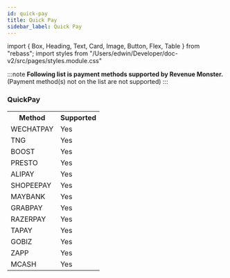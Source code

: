 ```yaml
---
id: quick-pay
title: Quick Pay
sidebar_label: Quick Pay
---
```


import { Box, Heading, Text, Card, Image, Button, Flex, Table } from "rebass";
import styles from "/Users/edwin/Developer/doc-v2/src/pages/styles.module.css"

:::note
**Following list is payment methods supported by Revenue Monster.**<br/>
(Payment method(s) not on the list are not supported)
:::

### QuickPay

<table >
  <tr>
    <th>Method</th>
    <th>Supported</th>
  </tr>
  <tr>
    <td>WECHATPAY</td>
    <td>
   <Card
        className={styles.supportCard}>Yes
  </Card>
  </td> 
  </tr>
  <tr>
    <td>TNG</td>
    <td>
   <Card
        className={styles.supportCard}>Yes
  </Card>
  </td> 
  </tr>
  <tr>
    <td>BOOST</td>
    <td>
   <Card
        className={styles.supportCard}>Yes
  </Card>
  </td> 
  </tr>
  <tr>
    <td>PRESTO</td>
    <td>
   <Card
        className={styles.supportCard}>Yes
  </Card>
  </td> 
  </tr>
  <tr>
    <td>ALIPAY</td>
    <td>
   <Card
        className={styles.supportCard}>Yes
  </Card>
  </td> 
  </tr>
   <tr>
    <td>SHOPEEPAY</td>
    <td>
    <Card
        className={styles.supportCard}>Yes
  </Card>
    </td>
  </tr>
  <tr>
    <td>MAYBANK</td>
    <td>
    <Card
        className={styles.supportCard}>Yes
  </Card>
    </td>
  </tr>
  <tr>
    <td>GRABPAY</td>
    <td>
     <Card
        sx={{
      backgroundColor: "#87d068",
      color:"white",
      textAlign: "center" 
    }}
    > Yes
  </Card>
</td>
  </tr>
  <tr>
    <td>RAZERPAY</td>
    <td>
    <Card
        className={styles.supportCard}>Yes
  </Card>
    </td>
  </tr>
  <tr>
    <td>TAPAY</td>
    <td>
    <Card
        className={styles.supportCard}>Yes
  </Card>
    </td>
  </tr>
  <tr>
    <td>GOBIZ</td>
    <td> 
   <Card
        className={styles.supportCard}>Yes
  </Card></td>
  </tr>
  <tr>
    <td>ZAPP</td>
    <td> 
   <Card
        className={styles.supportCard}>Yes
  </Card></td>
  </tr>
  <tr>
    <td>MCASH</td>
    <td>
    <Card
        className={styles.supportCard}>Yes
  </Card>
    </td>
  </tr>
</table>
